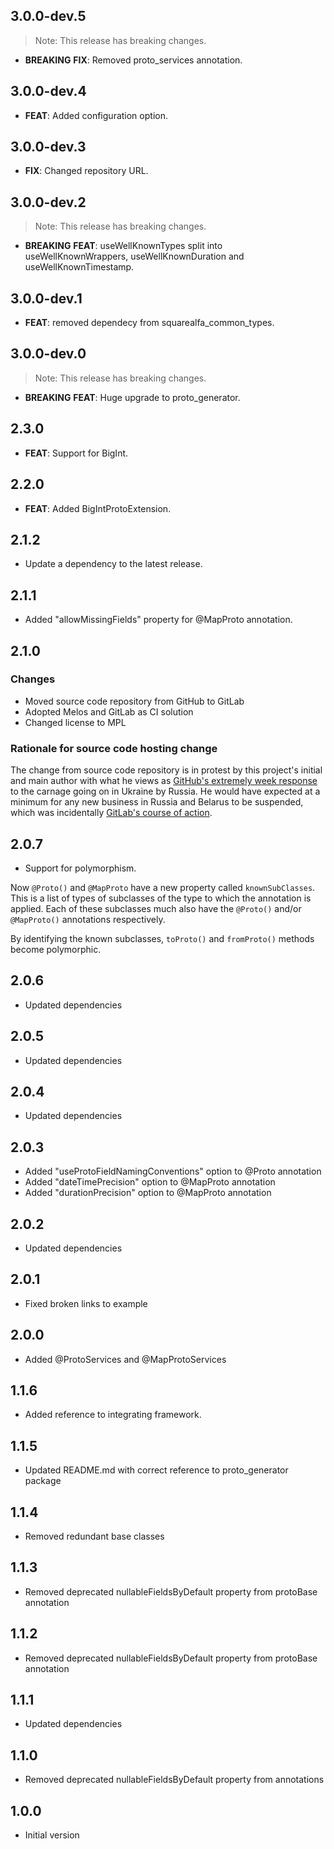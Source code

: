 ## 3.0.0-dev.5

> Note: This release has breaking changes.

 - **BREAKING** **FIX**: Removed proto_services annotation.

## 3.0.0-dev.4

 - **FEAT**: Added configuration option.

## 3.0.0-dev.3

 - **FIX**: Changed repository URL.

## 3.0.0-dev.2

> Note: This release has breaking changes.

 - **BREAKING** **FEAT**: useWellKnownTypes split into useWellKnownWrappers, useWellKnownDuration and useWellKnownTimestamp.

## 3.0.0-dev.1

 - **FEAT**: removed dependecy from squarealfa_common_types.

## 3.0.0-dev.0

> Note: This release has breaking changes.

 - **BREAKING** **FEAT**: Huge upgrade to proto_generator.

## 2.3.0

 - **FEAT**: Support for BigInt.

## 2.2.0

 - **FEAT**: Added BigIntProtoExtension.

## 2.1.2

 - Update a dependency to the latest release.

## 2.1.1

 - Added "allowMissingFields" property for @MapProto annotation.

## 2.1.0

### Changes
- Moved source code repository from GitHub to GitLab
- Adopted Melos and GitLab as CI solution
- Changed license to MPL

### Rationale for source code hosting change

The change from source code repository is in protest by this project's initial and main author with what he views as [GitHub's extremely week response](https://github.blog/2022-03-02-our-response-to-the-war-in-ukraine/) to the carnage going on in Ukraine by Russia. He would have expected at a minimum for any new business in Russia and Belarus to be suspended, which was incidentally [GitLab's course of action](https://about.gitlab.com/blog/2022/03/11/gitlab-actions-to-date-regarding-russian-invasion-of-ukraine/#suspending-new-business-in-russia-and-belarus).


## 2.0.7

- Support for polymorphism.

Now ```@Proto()``` and ```@MapProto``` have a new property called ```knownSubClasses```. This is a list of types of subclasses of the type to which the annotation
is applied. Each of these subclasses much also have the ```@Proto()``` and/or ```@MapProto()``` annotations respectively.

By identifying the known subclasses, ```toProto()``` and ```fromProto()``` methods become polymorphic.

## 2.0.6

- Updated dependencies

## 2.0.5

- Updated dependencies

## 2.0.4

- Updated dependencies

## 2.0.3

- Added "useProtoFieldNamingConventions" option to @Proto annotation
- Added "dateTimePrecision" option to @MapProto annotation
- Added "durationPrecision" option to @MapProto annotation

## 2.0.2

- Updated dependencies

## 2.0.1

- Fixed broken links to example

## 2.0.0

- Added @ProtoServices and @MapProtoServices

## 1.1.6

- Added reference to integrating framework.

## 1.1.5

- Updated README.md with correct reference to proto_generator package

## 1.1.4

- Removed redundant base classes

## 1.1.3

- Removed deprecated nullableFieldsByDefault property from protoBase annotation

## 1.1.2

- Removed deprecated nullableFieldsByDefault property from protoBase annotation

## 1.1.1

- Updated dependencies

## 1.1.0

- Removed deprecated nullableFieldsByDefault property from annotations

## 1.0.0

- Initial version




